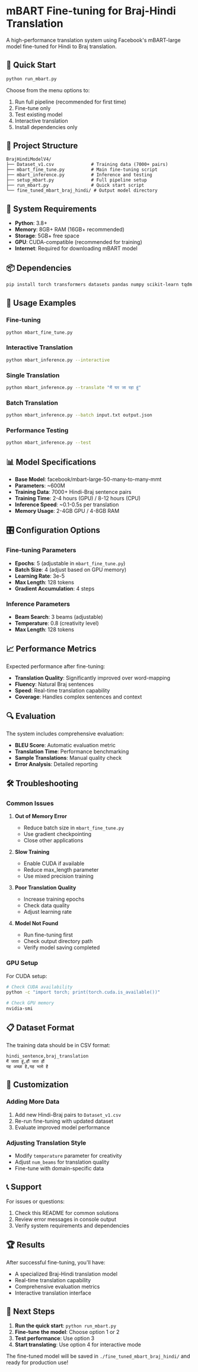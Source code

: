 # mBART Fine-tuning for Braj-Hindi Translation

A high-performance translation system using Facebook's mBART-large model fine-tuned for Hindi to Braj translation.

## 🚀 Quick Start

```bash
python run_mbart.py
```

Choose from the menu options to:
1. Run full pipeline (recommended for first time)
2. Fine-tune only
3. Test existing model
4. Interactive translation
5. Install dependencies only

## 📁 Project Structure

```
BrajHindiModelV4/
├── Dataset_v1.csv              # Training data (7000+ pairs)
├── mbart_fine_tune.py          # Main fine-tuning script
├── mbart_inference.py          # Inference and testing
├── setup_mbart.py              # Full pipeline setup
├── run_mbart.py                # Quick start script
└── fine_tuned_mbart_braj_hindi/ # Output model directory
```

## 🔧 System Requirements

- **Python**: 3.8+
- **Memory**: 8GB+ RAM (16GB+ recommended)
- **Storage**: 5GB+ free space
- **GPU**: CUDA-compatible (recommended for training)
- **Internet**: Required for downloading mBART model

## 📦 Dependencies

```bash
pip install torch transformers datasets pandas numpy scikit-learn tqdm accelerate evaluate
```

## 🎯 Usage Examples

### Fine-tuning
```bash
python mbart_fine_tune.py
```

### Interactive Translation
```bash
python mbart_inference.py --interactive
```

### Single Translation
```bash
python mbart_inference.py --translate "मैं घर जा रहा हूं"
```

### Batch Translation
```bash
python mbart_inference.py --batch input.txt output.json
```

### Performance Testing
```bash
python mbart_inference.py --test
```

## 📊 Model Specifications

- **Base Model**: facebook/mbart-large-50-many-to-many-mmt
- **Parameters**: ~600M
- **Training Data**: 7000+ Hindi-Braj sentence pairs
- **Training Time**: 2-4 hours (GPU) / 8-12 hours (CPU)
- **Inference Speed**: ~0.1-0.5s per translation
- **Memory Usage**: 2-4GB GPU / 4-8GB RAM

## 🎛️ Configuration Options

### Fine-tuning Parameters
- **Epochs**: 5 (adjustable in `mbart_fine_tune.py`)
- **Batch Size**: 4 (adjust based on GPU memory)
- **Learning Rate**: 3e-5
- **Max Length**: 128 tokens
- **Gradient Accumulation**: 4 steps

### Inference Parameters
- **Beam Search**: 3 beams (adjustable)
- **Temperature**: 0.8 (creativity level)
- **Max Length**: 128 tokens

## 📈 Performance Metrics

Expected performance after fine-tuning:
- **Translation Quality**: Significantly improved over word-mapping
- **Fluency**: Natural Braj sentences
- **Speed**: Real-time translation capability
- **Coverage**: Handles complex sentences and context

## 🔍 Evaluation

The system includes comprehensive evaluation:
- **BLEU Score**: Automatic evaluation metric
- **Translation Time**: Performance benchmarking
- **Sample Translations**: Manual quality check
- **Error Analysis**: Detailed reporting

## 🛠️ Troubleshooting

### Common Issues

1. **Out of Memory Error**
   - Reduce batch size in `mbart_fine_tune.py`
   - Use gradient checkpointing
   - Close other applications

2. **Slow Training**
   - Enable CUDA if available
   - Reduce max_length parameter
   - Use mixed precision training

3. **Poor Translation Quality**
   - Increase training epochs
   - Check data quality
   - Adjust learning rate

4. **Model Not Found**
   - Run fine-tuning first
   - Check output directory path
   - Verify model saving completed

### GPU Setup

For CUDA setup:
```bash
# Check CUDA availability
python -c "import torch; print(torch.cuda.is_available())"

# Check GPU memory
nvidia-smi
```

## 📋 Dataset Format

The training data should be in CSV format:
```csv
hindi_sentence,braj_translation
मैं जाता हूं,हौं जात हौं
यह अच्छा है,यह भलो है
```

## 🎨 Customization

### Adding More Data
1. Add new Hindi-Braj pairs to `Dataset_v1.csv`
2. Re-run fine-tuning with updated dataset
3. Evaluate improved model performance

### Adjusting Translation Style
- Modify `temperature` parameter for creativity
- Adjust `num_beams` for translation quality
- Fine-tune with domain-specific data

## 📞 Support

For issues or questions:
1. Check this README for common solutions
2. Review error messages in console output
3. Verify system requirements and dependencies

## 🏆 Results

After successful fine-tuning, you'll have:
- A specialized Braj-Hindi translation model
- Real-time translation capability
- Comprehensive evaluation metrics
- Interactive translation interface

## 🚀 Next Steps

1. **Run the quick start**: `python run_mbart.py`
2. **Fine-tune the model**: Choose option 1 or 2
3. **Test performance**: Use option 3
4. **Start translating**: Use option 4 for interactive mode

The fine-tuned model will be saved in `./fine_tuned_mbart_braj_hindi/` and ready for production use!
